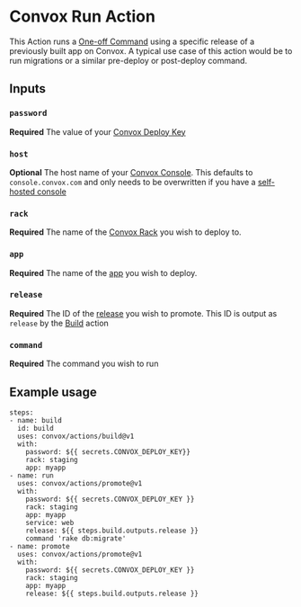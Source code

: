 # Convox Run Action
This Action runs a [One-off Command](https://docs.convox.com/management/one-off-commands) using a specific release of a previously built app on Convox. A typical use case of this action would be to run migrations or a similar pre-deploy or post-deploy command.

## Inputs
### `password`
**Required** The value of your [Convox Deploy Key](https://docs.convox.com/console/deploy-keys)
### `host`
**Optional** The host name of your [Convox Console](https://docs.convox.com/introduction/console). This defaults to `console.convox.com` and only needs to be overwritten if you have a [self-hosted console](https://docs.convox.com/reference/hipaa-compliance#run-a-private-convox-console)
### `rack`
**Required** The name of the [Convox Rack](https://docs.convox.com/introduction/rack) you wish to deploy to.
### `app`
**Required** The name of the [app](https://docs.convox.com/deployment/creating-an-application) you wish to deploy.
### `release`
**Required** The ID of the [release](https://docs.convox.com/deployment/releases) you wish to promote. This ID is output as `release` by the [Build](../build) action
### `command`
**Required** The command you wish to run
## Example usage
```
steps:
- name: build
  id: build
  uses: convox/actions/build@v1
  with:
    password: ${{ secrets.CONVOX_DEPLOY_KEY}}
    rack: staging
    app: myapp
- name: run
  uses: convox/actions/promote@v1
  with:
    password: ${{ secrets.CONVOX_DEPLOY_KEY }}
    rack: staging
    app: myapp
    service: web
    release: ${{ steps.build.outputs.release }}
    command 'rake db:migrate'
- name: promote
  uses: convox/actions/promote@v1
  with:
    password: ${{ secrets.CONVOX_DEPLOY_KEY }}
    rack: staging
    app: myapp
    release: ${{ steps.build.outputs.release }}
```